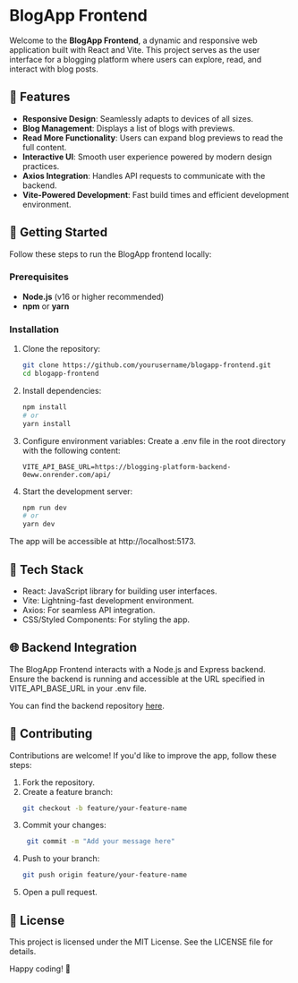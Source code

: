# BlogApp Frontend

Welcome to the **BlogApp Frontend**, a dynamic and responsive web application built with React and Vite. This project serves as the user interface for a blogging platform where users can explore, read, and interact with blog posts.

## 🌟 Features

- **Responsive Design**: Seamlessly adapts to devices of all sizes.
- **Blog Management**: Displays a list of blogs with previews.
- **Read More Functionality**: Users can expand blog previews to read the full content.
- **Interactive UI**: Smooth user experience powered by modern design practices.
- **Axios Integration**: Handles API requests to communicate with the backend.
- **Vite-Powered Development**: Fast build times and efficient development environment.

## 🚀 Getting Started

Follow these steps to run the BlogApp frontend locally:

### Prerequisites

- **Node.js** (v16 or higher recommended)
- **npm** or **yarn**

### Installation

1. Clone the repository:
   ```bash
   git clone https://github.com/yourusername/blogapp-frontend.git
   cd blogapp-frontend

2. Install dependencies:
    ```bash
    npm install
    # or
    yarn install

3. Configure environment variables: Create a .env file in the root directory with the following content:
    ```plaintext
    VITE_API_BASE_URL=https://blogging-platform-backend-0eww.onrender.com/api/

4. Start the development server:
   ```bash
   npm run dev
   # or
   yarn dev

The app will be accessible at http://localhost:5173.

## 🧩 Tech Stack
- React: JavaScript library for building user interfaces.
- Vite: Lightning-fast development environment.
- Axios: For seamless API integration.
- CSS/Styled Components: For styling the app.

## 🌐 Backend Integration
The BlogApp Frontend interacts with a Node.js and Express backend. Ensure the backend is running and accessible at the URL specified in VITE_API_BASE_URL in your .env file.

You can find the backend repository [here](https://github.com/tesddev/blogging-platform-backend).

## 🤝 Contributing
Contributions are welcome! If you'd like to improve the app, follow these steps:

1. Fork the repository.
2. Create a feature branch:
   ```bash
   git checkout -b feature/your-feature-name
3. Commit your changes:
   ```bash
    git commit -m "Add your message here"
4. Push to your branch:
   ```bash
   git push origin feature/your-feature-name
5. Open a pull request.

## 📄 License
This project is licensed under the MIT License. See the LICENSE file for details.

Happy coding! 🎉
